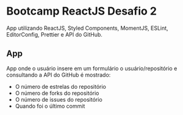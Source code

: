 # Bootcamp ReactJS Desafio 2

App utilizando ReactJS, Styled Components, MomentJS, ESLint, EditorConfig, Prettier e API do GitHub.

## App

App onde o usuário insere em um formulário o usuário/repositório e consultando a API do GitHub é mostrado:

- O número de estrelas do repositório
- O número de forks do repositório
- O número de issues do repositório
- Quando foi o último commit
